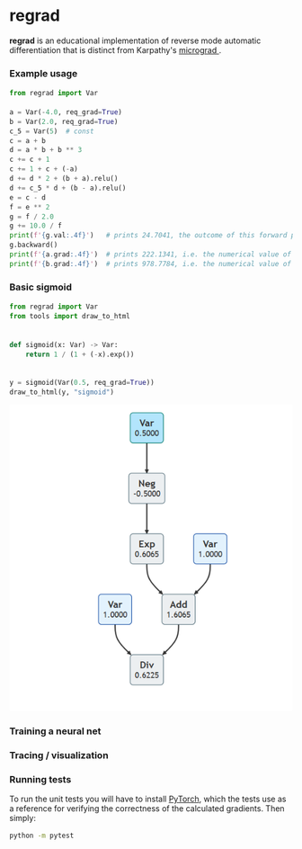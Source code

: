 # regrad
**regrad** is an educational implementation of reverse mode automatic differentiation that is distinct from Karpathy's [micrograd ](https://github.com/karpathy/micrograd).

### Example usage

```python
from regrad import Var

a = Var(-4.0, req_grad=True)
b = Var(2.0, req_grad=True)
c_5 = Var(5)  # const
c = a + b
d = a * b + b ** 3
c += c + 1
c += 1 + c + (-a)
d += d * 2 + (b + a).relu()
d += c_5 * d + (b - a).relu()
e = c - d
f = e ** 2
g = f / 2.0
g += 10.0 / f
print(f'{g.val:.4f}')   # prints 24.7041, the outcome of this forward pass
g.backward()
print(f'{a.grad:.4f}')  # prints 222.1341, i.e. the numerical value of dg/da
print(f'{b.grad:.4f}')  # prints 978.7784, i.e. the numerical value of dg/db
```

### Basic sigmoid

```python
from regrad import Var
from tools import draw_to_html


def sigmoid(x: Var) -> Var:
    return 1 / (1 + (-x).exp())


y = sigmoid(Var(0.5, req_grad=True))
draw_to_html(y, "sigmoid")
```

![sigmoid](doc\sigmoid.png)

### Training a neural net

### Tracing / visualization

### Running tests

To run the unit tests you will have to install [PyTorch](https://pytorch.org/), which the tests use as a reference for verifying the correctness of the calculated gradients. Then simply:

```bash
python -m pytest
```


